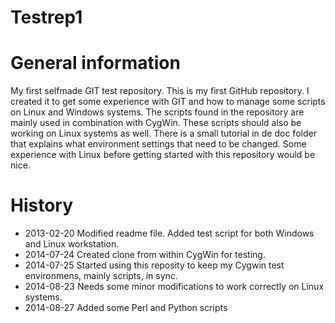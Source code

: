 Testrep1
========

General information
========
My first selfmade GIT test repository.
This is my first GitHub repository.
I created it to get some experience with GIT and how to manage some scripts on Linux and Windows systems.
The scripts found in the repository are mainly used in combination with CygWin. 
These scripts should also be working on Linux systems as well. 
There is a small tutorial in de doc folder that explains what environment settings that need to be changed.
Some experience with Linux before getting started with this repository would be nice.

History
=======
* 2013-02-20 Modified readme file. Added test script for both Windows and Linux workstation.
* 2014-07-24 Created clone from within CygWin for testing.
* 2014-07-25 Started using this reposity to keep my Cygwin test environmens, mainly scripts, in sync. 
* 2014-08-23 Needs some minor modifications to work correctly on Linux systems.
* 2014-08-27 Added some Perl and Python scripts
